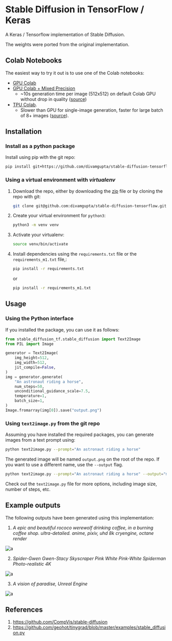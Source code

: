 # Stable Diffusion in TensorFlow / Keras

A Keras / Tensorflow implementation of Stable Diffusion. 

The weights were ported from the original implementation.

## Colab Notebooks

The easiest way to try it out is to use one of the Colab notebooks:

- [GPU Colab](https://colab.research.google.com/drive/1zVTa4mLeM_w44WaFwl7utTaa6JcaH1zK)
- [GPU Colab + Mixed Precision](https://colab.research.google.com/drive/15mQgITh3e9HQMNys0zR8JN4R2vp06d-N)
  - ~10s generation time per image (512x512) on default Colab GPU without drop in quality
    ([source](https://twitter.com/fchollet/status/1571954014845308928))
- [TPU Colab](https://colab.research.google.com/drive/17zQOm_2Iu6pcP8otT-v6rx0D-pKgfaLm).
  - Slower than GPU for single-image generation, faster for large batch of 8+ images
    ([source](https://twitter.com/fchollet/status/1572004717362028546)).

## Installation

### Install as a python package

Install using pip with the git repo:

```bash
pip install git+https://github.com/divamgupta/stable-diffusion-tensorflow
```

### Using a virtual environment with *virtualenv*

1) Download the repo, either by downloading the 
   [zip](https://github.com/divamgupta/stable-diffusion-tensorflow/archive/refs/heads/master.zip)
   file or by cloning the repo with git: 

    ```bash
    git clone git@github.com:divamgupta/stable-diffusion-tensorflow.git
    ```

2) Create your virtual environment for `python3`:

    ```bash
    python3 -m venv venv
    ```

3) Activate your virtualenv:

    ```bash
    source venv/bin/activate
    ```

4) Install dependencies using the `requirements.txt` file or the `requirements_m1.txt` file,:

    ```bash
    pip install -r requirements.txt
    ```
    or

    ```bash
    pip install -r requirements_m1.txt
    ```

## Usage

### Using the Python interface

If you installed the package, you can use it as follows:

```python
from stable_diffusion_tf.stable_diffusion import Text2Image
from PIL import Image

generator = Text2Image(
    img_height=512,
    img_width=512,
    jit_compile=False,
)
img = generator.generate(
    "An astronaut riding a horse",
    num_steps=50,
    unconditional_guidance_scale=7.5,
    temperature=1,
    batch_size=1,
)
Image.fromarray(img[0]).save("output.png")
```

### Using `text2image.py` from the git repo

Assuming you have installed the required packages, 
you can generate images from a text prompt using:

```bash
python text2image.py --prompt="An astronaut riding a horse"
```

The generated image will be named `output.png` on the root of the repo.
If you want to use a different name, use the `--output` flag.

```bash
python text2image.py --prompt="An astronaut riding a horse" --output="my_image.png"
```

Check out the `text2image.py` file for more options, including image size, number of steps, etc.

## Example outputs 

The following outputs have been generated using this implementation:

1) *A epic and beautiful rococo werewolf drinking coffee, in a burning coffee shop. ultra-detailed. anime, pixiv, uhd 8k cryengine, octane render*

![a](https://user-images.githubusercontent.com/1890549/190841598-3d0b9bd1-d679-4c8d-bd5e-b1e24397b5c8.png)


2) *Spider-Gwen Gwen-Stacy Skyscraper Pink White Pink-White Spiderman Photo-realistic 4K*

![a](https://user-images.githubusercontent.com/1890549/190841999-689c9c38-ece4-46a0-ad85-f459ec64c5b8.png)


3) *A vision of paradise, Unreal Engine*

![a](https://user-images.githubusercontent.com/1890549/190841886-239406ea-72cb-4570-8f4c-fcd074a7ad7f.png)


## References

1) https://github.com/CompVis/stable-diffusion
2) https://github.com/geohot/tinygrad/blob/master/examples/stable_diffusion.py
